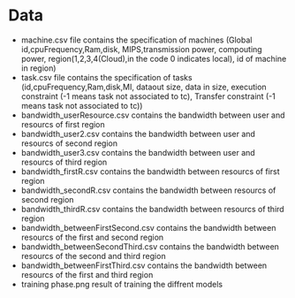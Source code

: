 # Data
- machine.csv file contains the specification of machines (Global id,cpuFrequency,Ram,disk, MIPS,transmission power, compouting 
     power, region(1,2,3,4(Cloud),in the code 0 indicates local), id of machine in region) 
- task.csv file contains the specification of tasks (id,cpuFrequency,Ram,disk,MI, dataout size, data in size, execution 
     constraint (-1 means task not associated to tc), Transfer constraint (-1 means task not associated to tc))
- bandwidth_userResource.csv contains the bandwidth between user and resourcs of first region 
- bandwidth_user2.csv contains the bandwidth between user and resourcs  of second region 
- bandwidth_user3.csv contains the bandwidth between user and resourcs of third region
- bandwidth_firstR.csv contains the bandwidth between resourcs of first region
- bandwidth_secondR.csv contains the bandwidth between resourcs of second region
- bandwidth_thirdR.csv contains the bandwidth between resourcs of third region
- bandwidth_betweenFirstSecond.csv contains the bandwidth between resourcs of the first and second region
- bandwidth_betweenSecondThird.csv contains the bandwidth between resourcs of the second and third region
- bandwidth_betweenFirstThird.csv contains the bandwidth between resourcs of the first and third region
- training phase.png result of training the diffrent models

